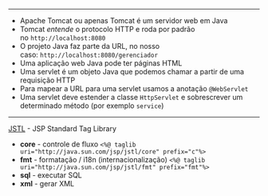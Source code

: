 ***
-   Apache Tomcat ou apenas Tomcat é um servidor web em Java
-   Tomcat _entende_ o protocolo HTTP e roda por padrão no `http://localhost:8080`
-   O projeto Java faz parte da URL, no nosso caso: `http://localhost:8080/gerenciador`
-   Uma aplicação web Java pode ter páginas HTML
-   Uma servlet é um objeto Java que podemos chamar a partir de uma requisição HTTP
-   Para mapear a URL para uma servlet usamos a anotação `@WebServlet`
-   Uma servlet deve estender a classe `HttpServlet` e sobrescrever um determinado método (por exemplo `service`)


***
[JSTL](https://tomcat.apache.org/taglibs/standard/) - JSP Standard Tag Library

* **core** - controle de fluxo
`<%@ taglib uri="http://java.sun.com/jsp/jstl/core" prefix="c"%>`
* **fmt** - formatação / i18n (internacionalização)
`<%@ taglib uri="http://java.sun.com/jsp/jstl/fmt" prefix="fmt"%>`
* **sql** - executar SQL
* **xml** - gerar XML
